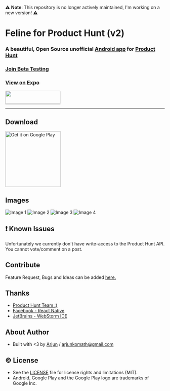 ⚠️ **Note**: This repository is no longer actively maintained, I'm working on a new version! ⚠️

# Feline for Product Hunt (v2)
### A beautiful, Open Source unofficial [Android app](https://play.google.com/store/apps/details?id=com.arjunkomath.product_hunt) for [Product Hunt](https://www.producthunt.com/)

### <a href="https://play.google.com/apps/testing/com.arjunkomath.product_hunt">Join Beta Testing</a>
### <a href="https://expo.io/@community/feline">View on Expo</a>

<a href="https://www.buymeacoffee.com/arjunkomath"><img src="https://www.buymeacoffee.com/assets/img/custom_images/orange_img.png" style="height: 41px !important;width: 174px !important;box-shadow: 0px 3px 2px 0px rgba(190, 190, 190, 0.5) !important;-webkit-box-shadow: 0px 3px 2px 0px rgba(190, 190, 190, 0.5) !important;"  target="_blank"></a>

----------
## Download
<a href="https://play.google.com/store/apps/details?id=com.arjunkomath.product_hunt&utm_source=global_co&utm_medium=prtnr&utm_content=Mar2515&utm_campaign=PartBadge&pcampaignid=MKT-AC-global-none-all-co-pr-py-PartBadges-Oct1515-1"><img alt="Get it on Google Play" src="https://play.google.com/intl/en_us/badges/images/apps/en-play-badge.png" width="175" /></a>

## Images
![Image 1](https://lh3.googleusercontent.com/OpLWDaPqbC7EGECWacIMOLuJh5g4C0IQxjXeiQuUCYpXmq_2Vdqsca5p4N95MsJvnvY=h900)
![Image 2](https://lh3.googleusercontent.com/Q1vnSrC6f4lSto-VFep4ASgKCwmWCPJXNRoT7T9TKRGx1Blsrw3yv2qp5VcDya4UpQ=h900)
![Image 3](https://lh3.googleusercontent.com/ZaSlZv-FmwEf0FCyTwg6jJwMYOP0rRy4bC2KL1VgDshvmJP_dOJRqMSCUVWA13xx4g=h900)
![Image 4](https://lh3.googleusercontent.com/e3E4W-AAtL7p0bqMpXYlIpjWSxmR8dzGa8JJSnxHS-JddH7xRLyVUEugpQmptDDCgxA=h900)

## :exclamation: Known Issues
Unfortunately we currently don't have write-access to the Product Hunt API. You cannot vote/comment on a post.

## Contribute
Feature Request, Bugs and Ideas can be added [here.](https://github.com/arjunkomath/Feline-for-Product-Hunt/issues)

## Thanks
* [Product Hunt Team :)](https://www.producthunt.com/about)
* [Facebook - React Native](https://facebook.github.io/react-native/)
* [JetBrains - WebStorm IDE](https://www.jetbrains.com/)

## About Author
* Built with <3 by [Arjun](https://twitter.com/arjunz) / [arjunkomath@gmail.com](mailto:arjunkomath@gmail.com)

## :copyright: License
- See the [LICENSE](https://github.com/arjunkomath/Feline-for-Product-Hunt/blob/master/LICENSE) file for license rights and limitations (MIT).
- Android, Google Play and the Google Play logo are trademarks of Google Inc.
